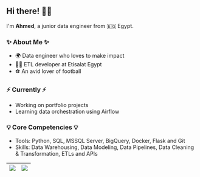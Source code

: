 ## Hi there! 🙋‍♂️

I'm __Ahmed__, a junior data engineer from 🇪🇬 Egypt.

### ✨ About Me ✨
- 🌍 Data engineer who loves to make impact
- 👨‍💻 ETL developer at Etisalat Egypt
- :soccer: An avid lover of football

### ⚡️ Currently ⚡️
- Working on portfolio projects 
- Learning data orchestration using Airflow

### 💡 Core Competencies 💡
- Tools: Python, SQL, MSSQL Server, BigQuery, Docker, Flask and Git
- Skills:  Data Warehousing, Data Modeling, Data Pipelines, Data Cleaning & Transformation, ETLs and APIs 

| <img align="center" src="https://github-readme-stats.vercel.app/api?username=sharkawy98&show_icons=true&include_all_commits=true&theme=buefy&hide_border=true"/> |<img align="center" src="https://github-readme-stats.vercel.app/api/top-langs/?username=sharkawy98&layout=compact&theme=buefy&hide_border=true"/> |
| ------------- | ------------- |
